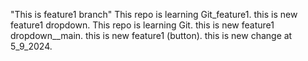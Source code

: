 "This is feature1 branch"
This repo is learning Git_feature1.
this is new feature1 dropdown.
This repo is learning Git.
this is new feature1 dropdown__main.
this is new feature1 (button).
this is new change at 5_9_2024.